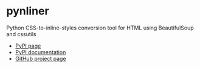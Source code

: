 # pynliner

Python CSS-to-inline-styles conversion tool for HTML using BeautifulSoup and cssutils

- [PyPI page](http://pypi.python.org/pypi/pynliner)
- [PyPI documentation](http://packages.python.org/pynliner/)
- [GitHub project page](http://github.com/rennat/pynliner)
